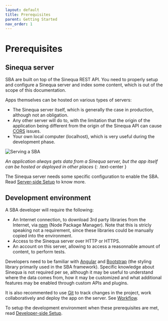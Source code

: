 ```yaml
---
layout: default
title: Prerequisites
parent: Getting Started
nav_order: 1
---
```


# Prerequisites

## Sinequa server

SBA are built on top of the Sinequa REST API. You need to properly setup and configure a Sinequa server and index some content, which is out of the scope of this documentation.

Apps themselves can be hosted on various types of servers:
- The Sinequa server itself, which is generally the case in production, although not an obligation.
- Any other server will do to, with the limitation that the origin of the application being different from the origin of the Sinequa API can cause [CORS](https://developer.mozilla.org/fr/docs/Web/HTTP/CORS) issues.
- Your own local computer (localhost), which is very useful during the development phase.

![Serving a SBA]({{site.baseurl}}assets/gettingstarted/serving.png)

*An application always gets data from a Sinequa server, but the app itself can be hosted or deployed in other places*
{: .text-center }

The Sinequa server needs some specific configuration to enable the SBA. Read [Server-side Setup](server-setup.html) to know more.

## Development environment

A SBA developer will require the following:
- An Internet connection, to download 3rd party libraries from the Internet, via [npm](https://www.npmjs.com/) (Node Package Manager). Note that this is stricly speaking not a requirement, since these libraries could be manually copied into the environment.
- Access to the Sinequa server over HTTP or HTTPS.
- An account on this server, allowing to access a reasonnable amount of content, to perform tests.

Developers need to be familiar with [Angular](https://angular.io/) and [Bootstrap](https://getbootstrap.com/) (the styling library primarily used in the SBA framework). Specific knowledge about Sinequa is not required per se, although it may be useful to understand where the data comes from, how it may be customized and what additional features may be enabled through custom APIs and plugins.

It is also recommented to use [Git](https://git-scm.com/) to track changes in the project, work collaboratively and deploy the app on the server. See [Workflow](workflow.html).

To setup the development environment when these prerequisites are met, read [Developer-side Setup](dev-setup.html).